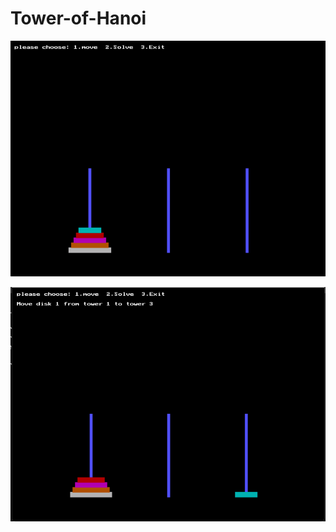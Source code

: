 # Tower-of-Hanoi

![alt text](https://github.com/Satyam255/Tower-of-Hanoi/blob/main/Screenshot%202024-08-11%20152555.png)

![alt-text](https://github.com/Satyam255/Tower-of-Hanoi/blob/baf8e74d6829e4a93ac2b0a618e212251991c3a3/Screenshot%202024-08-11%20152632.png)
